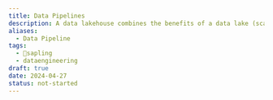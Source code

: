 ```yaml
---
title: Data Pipelines
description: A data lakehouse combines the benefits of a data lake (scalability, flexibility, and cost-effectiveness for storing raw and unstructured data) with those of a data warehouse (structured querying, transactional integrity, and performance optimizations), providing a unified platform for both operational and analytical workloads in modern data architectures.
aliases:
  - Data Pipeline
tags:
  - 🌱sapling
  - dataengineering
draft: true
date: 2024-04-27
status: not-started
---
```

